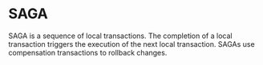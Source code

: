 # SAGA
SAGA is a sequence of local transactions. The completion of a local transaction triggers the execution of the next local transaction.
SAGAs use compensation transactions to rollback changes.
